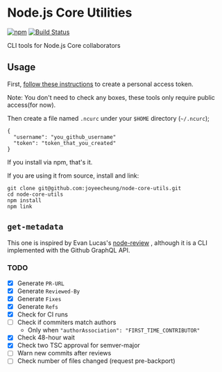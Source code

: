 # Node.js Core Utilities
[![npm](https://img.shields.io/npm/v/node-core-utils.svg?style=flat-square)](https://npmjs.org/package/node-core-utils)
[![Build Status](https://travis-ci.org/joyeecheung/node-core-utils.svg?branch=master)](https://travis-ci.org/joyeecheung/node-core-utils)

CLI tools for Node.js Core collaborators

## Usage

First, [follow these instructions](https://help.github.com/articles/creating-a-personal-access-token-for-the-command-line/)
to create a personal access token.

Note: You don't need to check any boxes, these tools only require public access(for now).

Then create a file named `.ncurc` under your `$HOME` directory (`~/.ncurc`);

```
{
  "username": "you_github_username"
  "token": "token_that_you_created"
}
```

If you install via npm, that's it.

If you are using it from source, install and link:

```
git clone git@github.com:joyeecheung/node-core-utils.git
cd node-core-utils
npm install
npm link
```

## `get-metadata`

This one is inspired by Evan Lucas's [node-review](https://github.com/evanlucas/node-review)
, although it is a CLI implemented with the Github GraphQL API.

### TODO

- [x] Generate `PR-URL`
- [x] Generate `Reviewed-By`
- [x] Generate `Fixes`
- [x] Generate `Refs`
- [x] Check for CI runs
- [ ] Check if commiters match authors
  - Only when `"authorAssociation": "FIRST_TIME_CONTRIBUTOR"`
- [x] Check 48-hour wait
- [x] Check two TSC approval for semver-major
- [ ] Warn new commits after reviews
- [ ] Check number of files changed (request pre-backport)
